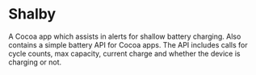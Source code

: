 Shalby
======

A Cocoa app which assists in alerts for shallow battery charging. Also contains a simple battery API for Cocoa apps. The API includes calls for cycle counts, max capacity, current charge and whether the device is charging or not.
